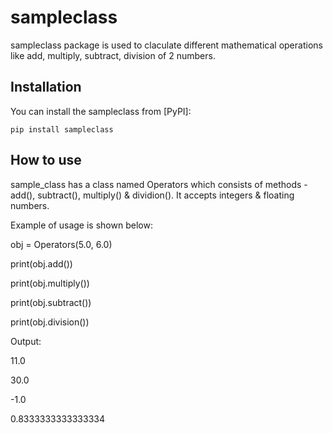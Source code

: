 # sampleclass

sampleclass package is used to claculate different mathematical operations like add, multiply, subtract, division of 2 numbers.

## Installation

You can install the sampleclass from [PyPI]:

    pip install sampleclass

## How to use

sample_class has a class named Operators which consists of methods - add(), subtract(), multiply() & dividion().
It accepts integers & floating numbers.

Example of usage is shown below:

obj = Operators(5.0, 6.0)

print(obj.add())

print(obj.multiply())

print(obj.subtract())

print(obj.division())


Output:

11.0

30.0

-1.0

0.8333333333333334
